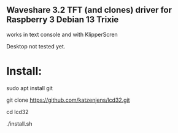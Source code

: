 ## Waveshare 3.2 TFT (and clones) driver for Raspberry 3 Debian 13 Trixie
works in text console and with KlipperScren

Desktop not tested yet.

# Install:

sudo apt install git

git clone https://github.com/katzenjens/lcd32.git

cd lcd32

./install.sh

